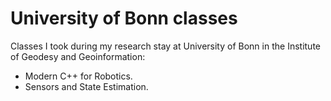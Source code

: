 # University of Bonn classes

Classes I took during my research stay at University of Bonn in the Institute of Geodesy and Geoinformation:

- Modern C++ for Robotics.
- Sensors and State Estimation.

